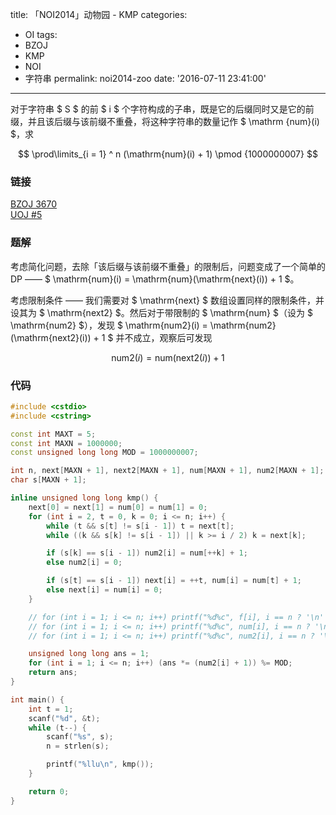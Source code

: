title: 「NOI2014」动物园 - KMP
categories:
  - OI
tags:
  - BZOJ
  - KMP
  - NOI
  - 字符串
permalink: noi2014-zoo
date: '2016-07-11 23:41:00'
---

对于字符串 $ S $ 的前 $ i $ 个字符构成的子串，既是它的后缀同时又是它的前缀，并且该后缀与该前缀不重叠，将这种字符串的数量记作 $ \mathrm {num}(i) $，求

$$ \prod\limits_{i = 1} ^ n (\mathrm{num}(i) + 1) \pmod {1000000007} $$
<!-- more -->

### 链接

[BZOJ 3670](http://www.lydsy.com/JudgeOnline/problem.php?id=3670)  
[UOJ #5](http://uoj.ac/problem/5)

### 题解

考虑简化问题，去除「该后缀与该前缀不重叠」的限制后，问题变成了一个简单的 DP —— $ \mathrm{num}(i) = \mathrm{num}(\mathrm{next}(i)) + 1 $。

考虑限制条件 —— 我们需要对 $ \mathrm{next} $ 数组设置同样的限制条件，并设其为 $ \mathrm{next2} $。然后对于带限制的 $ \mathrm{num} $（设为 $ \mathrm{num2} $），发现 $ \mathrm{num2}(i) = \mathrm{num2}(\mathrm{next2}(i)) + 1 $ 并不成立，观察后可发现

$$ \mathrm{num2}(i) = \mathrm{num}(\mathrm{next2}(i)) + 1 $$

### 代码

```cpp
#include <cstdio>
#include <cstring>

const int MAXT = 5;
const int MAXN = 1000000;
const unsigned long long MOD = 1000000007;

int n, next[MAXN + 1], next2[MAXN + 1], num[MAXN + 1], num2[MAXN + 1];
char s[MAXN + 1];

inline unsigned long long kmp() {
    next[0] = next[1] = num[0] = num[1] = 0;
    for (int i = 2, t = 0, k = 0; i <= n; i++) {
        while (t && s[t] != s[i - 1]) t = next[t];
        while ((k && s[k] != s[i - 1]) || k >= i / 2) k = next[k];

        if (s[k] == s[i - 1]) num2[i] = num[++k] + 1;
        else num2[i] = 0;

        if (s[t] == s[i - 1]) next[i] = ++t, num[i] = num[t] + 1;
        else next[i] = num[i] = 0;
    }

    // for (int i = 1; i <= n; i++) printf("%d%c", f[i], i == n ? '\n' : ' ');
    // for (int i = 1; i <= n; i++) printf("%d%c", num[i], i == n ? '\n' : ' ');
    // for (int i = 1; i <= n; i++) printf("%d%c", num2[i], i == n ? '\n' : ' ');

    unsigned long long ans = 1;
    for (int i = 1; i <= n; i++) (ans *= (num2[i] + 1)) %= MOD;
    return ans;
}

int main() {
    int t = 1;
    scanf("%d", &t);
    while (t--) {
        scanf("%s", s);
        n = strlen(s);

        printf("%llu\n", kmp());
    }

    return 0;
}
```
